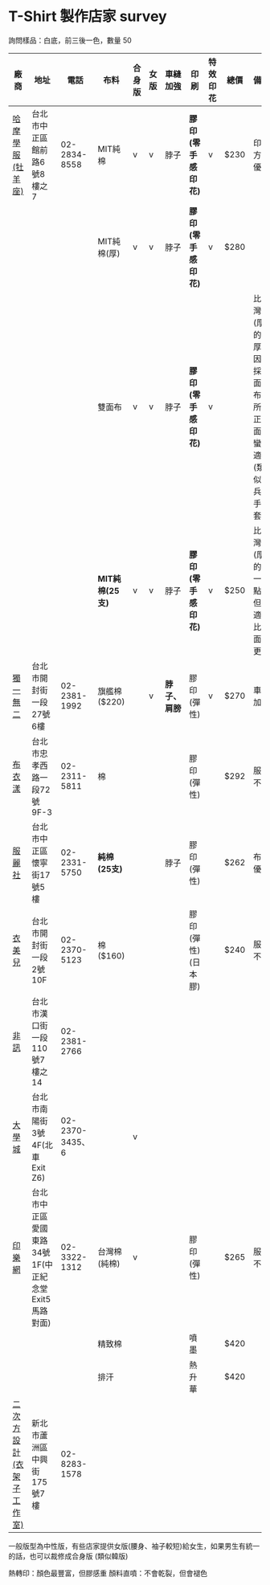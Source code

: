 # T-Shirt 製作店家 survey

詢問樣品：白底，前三後一色，數量 50

| 廠商                                                           | 地址                                                  | 電話            | 布料              | 合身版 | 女版 | 車縫加強       | 印刷                 | 特效印花 | 總價 | 備注                                                                 | 綜合  |
| -------------------------------------------------------------- | ----------------------------------------------------- | --------------- | ----------------- | ------ | ---- | -------------- | -------------------- | -------- | ---- | -------------------------------------------------------------------- | ----- |
| [哈摩學服(牡羊座)](https://hotmall.com.tw/)                     | 台北市中正區館前路6號8樓之7                           | 02-2834-8558    | MIT純棉           | v      | v    | 脖子           | **膠印(零手感印花)** | v        | $230 | 印刷方式優                                                           | ★★★★★ |
|                                                                |                                                       |                 | MIT純棉(厚)       | v      | v    | 脖子           | **膠印(零手感印花)** | v        | $280 |                                                                      |       |
|                                                                |                                                       |                 | 雙面布            | v      | v    | 脖子           | **膠印(零手感印花)** | v        |      | 比台灣棉(厚)的更厚，因為採雙面布，所以正反面都蠻舒適(類似憲兵白手套) |       |
|                                                                |                                                       |                 | **MIT純棉(25支)** | v      | v    | 脖子           | **膠印(零手感印花)** | v        | $250 | 比台灣棉(厚)的薄一點，但舒適度比雙面布更好                           |       |
| [獨一無二](https://www.152.com.tw/)                             | 台北市開封街一段27號6樓                               | 02-2381-1992    | 旗艦棉($220)      |        | v    | **脖子、肩膀** | 膠印(彈性)           | v        | $270 | 車縫加強                                                             | ★★★   |
| [布衣漾](https://www.facebook.com/BuYiYangYouXianGongSi)        | 台北市忠孝西路一段72號9F-3                            | 02-2311-5811    | 棉                |        |      |                | 膠印(彈性)           |          | $292 | 服務不錯                                                             | ★★★★  |
| [服麗社](https://www.facebook.com/pages/服麗社/142528809099370) | 台北市中正區懷寧街17號5樓                             | 02-2331-5750    | **純棉(25支)**    |        |      | 脖子           | 膠印(彈性)           |          | $262 | 布料優                                                               | ★★★★  |
| [衣美兒](https://www.1mail.tw/)                                 | 台北市開封街一段2號10F                                | 02-2370-5123    | 棉 ($160)         |        |      |                | 膠印(彈性)(日本膠)   |          | $240 | 服務不錯                                                             | ★★★   |
| [非訊](https://www.fashion168.com.tw/)                          | 台北市漢口街一段110號7樓之14                          | 02-2381-2766    |                   |        |      |                |                      |          |      |                                                                      |       |
| [大學城](https://www.collegetown.com.tw/)                       | 台北市南陽街3號4F(北車 Exit Z6)                       | 02-2370-3435、6 |                   | v      |      |                |                      |          |      |                                                                      | ★★★   |
| [印樂網](https://www.myif.net/)                                 | 台北市中正區愛國東路34號1F(中正紀念堂 Exit5 馬路對面) | 02-3322-1312    | 台灣棉(純棉)      | v      |      |                | 膠印(彈性)           |          | $265 | 服務不錯                                                             | ★★★★  |
|                                                                |                                                       |                 | 精致棉            |        |      |                | 噴墨                 |          | $420 |                                                                      |       |
|                                                                |                                                       |                 | 排汗              |        |      |                | 熱升華               |          | $420 |                                                                      |       |
| [二次方設計(衣架子工作室) ](https://www.facebook.com/2redesign) | 新北市蘆洲區中興街175號7樓                            | 02-8283-1578    |                   |        |      |                |                      |          |      |                                                                      |       |


一般版型為中性版，有些店家提供女版(腰身、袖子較短)給女生，如果男生有統一的話，也可以裁修成合身版 (類似韓版)

熱轉印：顏色最豐富，但膠感重
顏料直噴：不會乾裂，但會褪色
